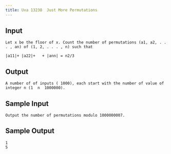```yaml
---
title: Uva 13238  Just More Permutations
---
```



## Input

```text
Let x be the floor of x. Count the number of permutations (a1, a2, . . . , an) of (1, 2, . . . , n) such that

|a11|+ |a22|+   + |ann| = n2/3
```

## Output

```text
A number of of inputs ( 1000), each start with the number of value of integer n (1  n  1000000).

```

## Sample Input

```text
Output the number of permutations modulo 1000000007.

```

## Sample Output

```text
1
5

```
